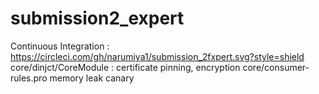 # submission2_expert

Continuous Integration : https://circleci.com/gh/narumiya1/submission_2fxpert.svg?style=shield
core/dinjct/CoreModule : certificate pinning, encryption
core/consumer-rules.pro
memory leak canary
